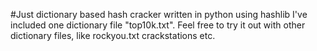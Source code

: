 #Just dictionary based hash cracker written in python using hashlib
I've included one dictionary file "top10k.txt".
Feel free to try it out with other dictionary files, like rockyou.txt crackstations etc.

